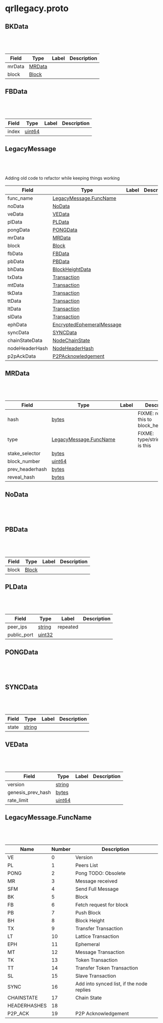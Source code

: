 # qrllegacy.proto


## BKData

```python
   
```

```javascript
   
```

| Field | Type | Label | Description |
| ----- | ---- | ----- | ----------- |
| mrData | [MRData](#mrdata) |  |  |
| block | [Block](#block) |  |  |

## FBData

```python
   
```

```javascript
   
```

| Field | Type | Label | Description |
| ----- | ---- | ----- | ----------- |
| index | [uint64](#uint64) |  |  |

## LegacyMessage

```python
   
```

```javascript
   
```

Adding old code to refactor while keeping things working


| Field | Type | Label | Description |
| ----- | ---- | ----- | ----------- |
| func_name | [LegacyMessage.FuncName](#legacymessage.funcname) |  |  |
| noData | [NoData](#nodata) |  |  |
| veData | [VEData](#vedata) |  |  |
| plData | [PLData](#pldata) |  |  |
| pongData | [PONGData](#pongdata) |  |  |
| mrData | [MRData](#mrdata) |  |  |
| block | [Block](#block) |  |  |
| fbData | [FBData](#fbdata) |  |  |
| pbData | [PBData](#pbdata) |  |  |
| bhData | [BlockHeightData](#blockheightdata) |  |  |
| txData | [Transaction](#transaction) |  |  |
| mtData | [Transaction](#transaction) |  |  |
| tkData | [Transaction](#transaction) |  |  |
| ttData | [Transaction](#transaction) |  |  |
| ltData | [Transaction](#transaction) |  |  |
| slData | [Transaction](#transaction) |  |  |
| ephData | [EncryptedEphemeralMessage](#encryptedephemeralmessage) |  |  |
| syncData | [SYNCData](#syncdata) |  |  |
| chainStateData | [NodeChainState](#nodechainstate) |  |  |
| nodeHeaderHash | [NodeHeaderHash](#nodeheaderhash) |  |  |
| p2pAckData | [P2PAcknowledgement](#p2packnowledgement) |  |  |




## MRData

```python
   
```

```javascript
   
```


| Field | Type | Label | Description |
| ----- | ---- | ----- | ----------- |
| hash | [bytes](#bytes) |  | FIXME: rename this to block_headerhash |
| type | [LegacyMessage.FuncName](#legacymessage.funcname) |  | FIXME: type/string what is this |
| stake_selector | [bytes](#bytes) |  |  |
| block_number | [uint64](#uint64) |  |  |
| prev_headerhash | [bytes](#bytes) |  |  |
| reveal_hash | [bytes](#bytes) |  |  |




## NoData

```python
   
```

```javascript
   
```


## PBData

```python
   
```

```javascript
   
```


| Field | Type | Label | Description |
| ----- | ---- | ----- | ----------- |
| block | [Block](#block) |  |  |



## PLData

```python
   
```

```javascript
   
```


| Field | Type | Label | Description |
| ----- | ---- | ----- | ----------- |
| peer_ips | [string](#string) | repeated |  |
| public_port | [uint32](#uint32) |  |  |



## PONGData

```python
   
```

```javascript
   
```


## SYNCData

```python
   
```

```javascript
   
```


| Field | Type | Label | Description |
| ----- | ---- | ----- | ----------- |
| state | [string](#string) |  |  |


## VEData

```python
   
```

```javascript
   
```


| Field | Type | Label | Description |
| ----- | ---- | ----- | ----------- |
| version | [string](#string) |  |  |
| genesis_prev_hash | [bytes](#bytes) |  |  |
| rate_limit | [uint64](#uint64) |  |  |



## LegacyMessage.FuncName

```python
   
```

```javascript
   
```


| Name | Number | Description |
| ---- | ------ | ----------- |
| VE | 0 | Version |
| PL | 1 | Peers List |
| PONG | 2 | Pong TODO: Obsolete |
| MR | 3 | Message received |
| SFM | 4 | Send Full Message |
| BK | 5 | Block |
| FB | 6 | Fetch request for block |
| PB | 7 | Push Block |
| BH | 8 | Block Height |
| TX | 9 | Transfer Transaction |
| LT | 10 | Lattice Transaction |
| EPH | 11 | Ephemeral |
| MT | 12 | Message Transaction |
| TK | 13 | Token Transaction |
| TT | 14 | Transfer Token Transaction |
| SL | 15 | Slave Transaction |
| SYNC | 16 | Add into synced list, if the node replies |
| CHAINSTATE | 17 | Chain State |
| HEADERHASHES | 18 |  |
| P2P_ACK | 19 | P2P Acknowledgement |

